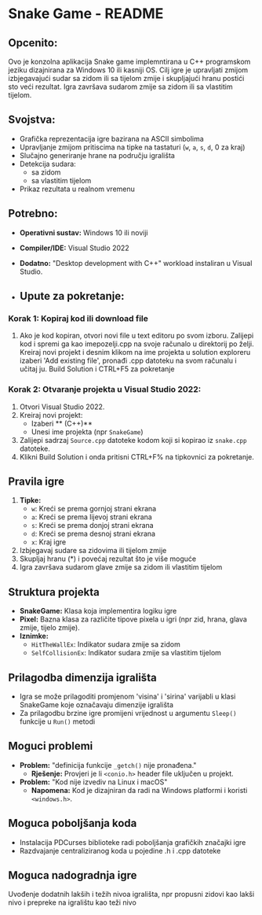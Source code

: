 # Snake Game - README

## Opcenito:
Ovo je konzolna aplikacija Snake game implemntirana u C++ programskom jeziku dizajnirana za Windows 10 ili kasniji OS. 
Cilj igre je upravljati zmijom izbjegavajući sudar sa zidom ili sa tijelom zmije i skupljajući hranu postići sto veći rezultat.
Igra završava sudarom zmije sa zidom ili sa vlastitim tijelom.

## Svojstva:
- Grafička reprezentacija igre bazirana na ASCII simbolima
- Upravljanje zmijom pritiscima na tipke na tastaturi (`w`, `a`, `s`, `d`, 0 za kraj)
- Slučajno generiranje hrane na području igrališta
- Detekcija sudara:
  - sa zidom
  - sa vlastitim tijelom
- Prikaz rezultata u realnom vremenu

## Potrebno:
- **Operativni sustav:** Windows 10 ili noviji
- **Compiler/IDE:** Visual Studio 2022
- **Dodatno:** "Desktop development with C++" workload instaliran u Visual Studio.

- ## Upute za pokretanje:

### Korak 1: Kopiraj kod ili download file
1. Ako je kod kopiran, otvori novi file u text editoru po svom izboru. Zalijepi kod i spremi ga kao imepozelji.cpp na svoje računalo u direktorij po želji.
   Kreiraj novi projekt i desnim klikom na ime projekta u solution exploreru izaberi 'Add existing file', pronađi .cpp datoteku na svom računalu i učitaj ju. Build
   Solution i CTRL+F5 za pokretanje

### Korak 2: Otvaranje projekta u Visual Studio 2022:
1. Otvori Visual Studio 2022.
2. Kreiraj novi projekt:
   - Izaberi ** (C++)**
   - Unesi ime projekta (npr `SnakeGame`)
3. Zalijepi sadrzaj `Source.cpp` datoteke kodom koji si kopirao iz `snake.cpp` datoteke.
4. Klikni Build Solution i onda pritisni CTRL+F% na tipkovnici za pokretanje.

## Pravila igre
1. **Tipke:**
   - `w`: Kreći se prema gornjoj strani ekrana
   - `a`: Kreći se prema lijevoj strani ekrana
   - `s`: Kreći se prema donjoj strani ekrana
   - `d`: Kreći se prema desnoj strani ekrana
   - `x`: Kraj igre
2. Izbjegavaj sudare sa zidovima ili tijelom zmije
3. Skupljaj hranu (*) i povećaj rezultat što je više moguće
4. Igra završava sudarom glave zmije sa zidom ili vlastitim tijelom
## Struktura projekta
- **SnakeGame:** Klasa koja implementira logiku igre
- **Pixel:** Bazna klasa za različite tipove pixela u igri (npr zid, hrana, glava zmije, tijelo zmije).
- **Iznimke:**
  - `HitTheWallEx`: Indikator sudara zmije sa zidom
  - `SelfCollisionEx`: Indikator sudara zmije sa vlastitim tijelom

## Prilagodba dimenzija igrališta
- Igra se može prilagoditi  promjenom 'visina' i 'sirina' varijabli u klasi SnakeGame koje označavaju dimenzije igrališta
- Za prilagodbu brzine igre promijeni vrijednost u argumentu `Sleep()` funkcije u `Run()` metodi

## Moguci problemi
- **Problem:** "definicija funkcije `_getch()` nije pronađena."
  - **Rješenje:** Provjeri je li `<conio.h>` header file uključen u projekt.
- **Problem:** "Kod nije izvediv na Linux i macOS"
  - **Napomena:** Kod je dizajniran da radi na Windows platformi i koristi `<windows.h>`.

## Moguca poboljšanja koda
- Instalacija PDCurses biblioteke radi poboljšanja grafičkih značajki igre
- Razdvajanje centraliziranog koda u pojedine .h i .cpp datoteke
  
## Moguca nadogradnja igre
Uvođenje dodatnih lakših i težih nivoa igrališta, npr propusni zidovi kao lakši nivo i prepreke na igralištu kao teži nivo
